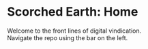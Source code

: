 # Scorched Earth: Home

Welcome to the front lines of digital vindication.  
Navigate the repo using the bar on the left.
